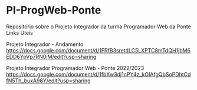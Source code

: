 # PI-ProgWeb-Ponte
Repositório sobre o Projeto Integrador da turma Programador Web da Ponte
 Links Uteis

Projeto Integrador - Andamento
 https://docs.google.com/document/d/1FRfB3sretdLC5LXPTC8mTdQH1jbM6EDD6YpVp7RN0jM/edit?usp=sharing
 
 Projeto Integrador Programador Web - Ponte 2022/2023
 https://docs.google.com/document/d/1fbXw3dj1nPY4z_kOIAfgQbSoPDhtCdfN5Th_buxA98Y/edit?usp=sharing
